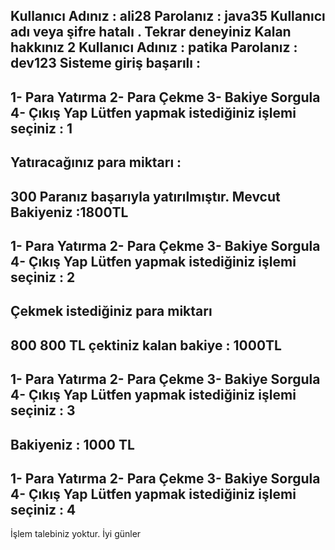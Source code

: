 Kullanıcı Adınız : ali28
Parolanız : java35
Kullanıcı adı veya şifre hatalı . Tekrar deneyiniz
Kalan hakkınız 2
Kullanıcı Adınız : patika
Parolanız : dev123
Sisteme giriş başarılı : 
----------------------------------------------- 
1- Para Yatırma
2- Para Çekme
3- Bakiye Sorgula
4- Çıkış Yap
Lütfen yapmak istediğiniz işlemi seçiniz : 
1
----------------------------------------------- 
Yatıracağınız para miktarı : 
----------------------------------------------- 
300
Paranız başarıyla yatırılmıştır. Mevcut Bakiyeniz :1800TL
----------------------------------------------- 
1- Para Yatırma
2- Para Çekme
3- Bakiye Sorgula
4- Çıkış Yap
Lütfen yapmak istediğiniz işlemi seçiniz : 
2
----------------------------------------------- 
Çekmek istediğiniz para miktarı
----------------------------------------------- 
800
800 TL çektiniz kalan bakiye : 1000TL
----------------------------------------------- 
1- Para Yatırma
2- Para Çekme
3- Bakiye Sorgula
4- Çıkış Yap
Lütfen yapmak istediğiniz işlemi seçiniz : 
3
----------------------------------------------- 
Bakiyeniz : 1000 TL
----------------------------------------------- 
1- Para Yatırma
2- Para Çekme
3- Bakiye Sorgula
4- Çıkış Yap
Lütfen yapmak istediğiniz işlemi seçiniz : 
4
----------------------------------------------- 
İşlem talebiniz yoktur. İyi günler
